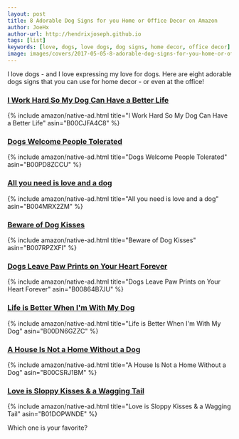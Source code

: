 ```yaml
---
layout: post
title: 8 Adorable Dog Signs for you Home or Office Decor on Amazon
author: JoeHx
author-url: http://hendrixjoseph.github.io
tags: [list]
keywords: [love, dogs, love dogs, dog signs, home decor, office decor]
image: images/covers/2017-05-05-8-adorable-dog-signs-for-you-home-or-office-decor-on-amazon.jpg
---
```


I love dogs - and I love expressing my love for dogs. Here are eight adorable dogs signs that you can use for home decor - or even at the office!

### [I Work Hard So My Dog Can Have a Better Life](https://www.amazon.com/dp/B00CJFA4C8/?tag=puppy-post-list-20)

{% include amazon/native-ad.html title="I Work Hard So My Dog Can Have a Better Life" asin="B00CJFA4C8" %}

### [Dogs Welcome People Tolerated](https://www.amazon.com/dp/B00PD8ZCCU/?tag=puppy-post-list-20)

{% include amazon/native-ad.html title="Dogs Welcome People Tolerated" asin="B00PD8ZCCU" %}

### [All you need is love and a dog](https://www.amazon.com/dp/B004MRX2ZM/?tag=puppy-post-list-20)

{% include amazon/native-ad.html title="All you need is love and a dog" asin="B004MRX2ZM" %}

### [Beware of Dog Kisses](https://www.amazon.com/dp/B007RPZXFI/?tag=puppy-post-list-20)

{% include amazon/native-ad.html title="Beware of Dog Kisses" asin="B007RPZXFI" %}

### [Dogs Leave Paw Prints on Your Heart Forever](https://www.amazon.com/dp/B00864B7JU/?tag=puppy-post-list-20)

{% include amazon/native-ad.html title="Dogs Leave Paw Prints on Your Heart Forever" asin="B00864B7JU" %}

### [Life is Better When I'm With My Dog](https://www.amazon.com/dp/B00DN6GZZC/?tag=puppy-post-list-20)

{% include amazon/native-ad.html title="Life is Better When I'm With My Dog" asin="B00DN6GZZC" %}

### [A House Is Not a Home Without a Dog](https://www.amazon.com/dp/B00CSRJ1BM/?tag=puppy-post-list-20)

{% include amazon/native-ad.html title="A House Is Not a Home Without a Dog" asin="B00CSRJ1BM" %}

### [Love is Sloppy Kisses & a Wagging Tail](https://www.amazon.com/dp/B01DOPWNDE/?tag=puppy-post-list-20)

{% include amazon/native-ad.html title="Love is Sloppy Kisses & a Wagging Tail" asin="B01DOPWNDE" %}


Which one is your favorite?
